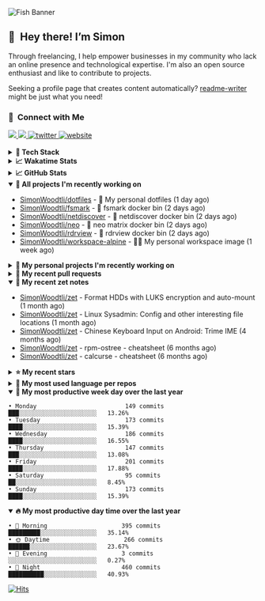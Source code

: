 ![Fish Banner](assets/fish.webp)

## 👋 &nbsp;Hey there! I’m Simon

Through freelancing, I help empower businesses in my community who lack
an online presence and technological expertise. I'm also an open source
enthusiast and like to contribute to projects.

Seeking a profile page that creates content automatically?
[readme-writer] might be just what you need!

### 🤝 &nbsp;Connect with Me

<div align="left">
<a href="https://linkedin.com/in/simonwoodtli" target="_blank">
<img src="https://img.shields.io/badge/linkedin-1E77B5?style=for-the-badge&logo=linkedin&logoColor=white alt=linkedin" />
</a>
<a href="https://github.com/simonwoodtli" target="_blank">
<img src="https://img.shields.io/badge/github-24292E?style=for-the-badge&logo=github&logoColor=white alt=github" />
</a>
<a href="https://twitter.com/simonwoodtlidev" target="_blank">
<img src="https://img.shields.io/badge/twitter-26a7de?style=for-the-badge&logo=twitter&logoColor=white" alt="twitter"/>
</a>
<a href="https://simonwoodtli.com" target="_blank">
<img src="https://img.shields.io/badge/website-E2925F?style=for-the-badge&logo=google-chrome&logoColor=white" alt="website"/>
</a>
</div>
<br/>


<details>
  <summary><b>🧰 Tech Stack</b></summary>
  <div align="center">
  <a href="https://skillicons.dev" target="_blank">
  <img src="https://skillicons.dev/icons?i=js,html,css,bash,python,go,postgresql,docker,vim,linux" alt="JavaScript, HTML, CSS, Bash, Python, Go, PostgreSQL, Docker, Vim,
  Linux">
  </a>
  </div>
</details>

<details>
  <summary><b>📈 Wakatime Stats</b></summary>
  <p align="center"><a href="https://wakatime.com/@SimonWoodtli">
  <img align="center" width="400" height="300" src="https://wakatime.com/share/@SimonWoodtli/7761bcef-e104-47d9-912a-dfd6bf08868b.svg" />
  </a>
  <a href="https://wakatime.com/@SimonWoodtli">
  <img align="center" width="400" height="300" src="https://wakatime.com/share/@SimonWoodtli/341953df-6a40-47b7-8220-ace4eabe0a17.svg" />
  </a></p>

  <h4><b>💬 I've been working with the following languages over the last 7 days</b></h4>

```
• GDScript3                      7 hrs 30 mins                  ███████░░░░░░░░░░░░░░░░░░   27.25%
• Bash                           6 hrs 20 mins                  ██████░░░░░░░░░░░░░░░░░░░   23.01%
• Objective-C                    2 hrs 17 mins                  ██░░░░░░░░░░░░░░░░░░░░░░░   8.31%
• TSQL                           2 hrs 6 mins                   ██░░░░░░░░░░░░░░░░░░░░░░░   7.63%
• Markdown                       1 hr 28 mins                   █░░░░░░░░░░░░░░░░░░░░░░░░   5.33%
• Assembly                       1 hr 20 mins                   █░░░░░░░░░░░░░░░░░░░░░░░░   4.88%
• MySQL                          1 hr 19 mins                   █░░░░░░░░░░░░░░░░░░░░░░░░   4.81%
• Ezhil                          1 hr 18 mins                   █░░░░░░░░░░░░░░░░░░░░░░░░   4.76%
• YAML                           1 hr 15 mins                   █░░░░░░░░░░░░░░░░░░░░░░░░   4.57%
• Cheetah                        1 hr 4 mins                    █░░░░░░░░░░░░░░░░░░░░░░░░   3.87%
• SWIG                           46 mins                        █░░░░░░░░░░░░░░░░░░░░░░░░   2.83%
• GDScript                       18 mins                        ░░░░░░░░░░░░░░░░░░░░░░░░░   1.11%
• JSON                           7 mins                         ░░░░░░░░░░░░░░░░░░░░░░░░░   0.44%
• log                            7 mins                         ░░░░░░░░░░░░░░░░░░░░░░░░░   0.44%
• ActionScript 3                 6 mins                         ░░░░░░░░░░░░░░░░░░░░░░░░░   0.37%
• conf                           2 mins                         ░░░░░░░░░░░░░░░░░░░░░░░░░   0.18%
• Other                          1 min                          ░░░░░░░░░░░░░░░░░░░░░░░░░   0.12%
• gitignore                      0 secs                         ░░░░░░░░░░░░░░░░░░░░░░░░░   0.06%
• Vim Script                     0 secs                         ░░░░░░░░░░░░░░░░░░░░░░░░░   0.04%
• RPMSpec                        0 secs                         ░░░░░░░░░░░░░░░░░░░░░░░░░   0.01%
```

  <h4>👷 I've been working on the following projects over the last 7 days</h4>

```
• Private                        9 hrs 4 mins                   ████████░░░░░░░░░░░░░░░░░   32.93%
• dotfiles                       8 hrs 35 mins                  ████████░░░░░░░░░░░░░░░░░   31.15%
• Unknown Project                7 hrs 43 mins                  ███████░░░░░░░░░░░░░░░░░░   28%
• workspace-alpine               1 hr 12 mins                   █░░░░░░░░░░░░░░░░░░░░░░░░   4.37%
• rdrview                        15 mins                        ░░░░░░░░░░░░░░░░░░░░░░░░░   0.95%
• zet                            10 mins                        ░░░░░░░░░░░░░░░░░░░░░░░░░   0.64%
• cloud-os                       10 mins                        ░░░░░░░░░░░░░░░░░░░░░░░░░   0.63%
• fsmark                         10 mins                        ░░░░░░░░░░░░░░░░░░░░░░░░░   0.62%
• neo                            6 mins                         ░░░░░░░░░░░░░░░░░░░░░░░░░   0.4%
• netdiscover                    4 mins                         ░░░░░░░░░░░░░░░░░░░░░░░░░   0.3%
```

  <h4><b>🛠️ I've been working with the following editors over the last 7 days</b></h4>

```
• Vim                            27 hrs 34 mins                 █████████████████████████   100%
```

  <h4><b>💻 I've been working with the following operating systems over the last 7 days</b></h4>

```
• Linux                          27 hrs 34 mins                 █████████████████████████   100%
```

</details>

<details>
  <summary><b>📈 GitHub Stats</b></summary>
  <div align="center">
  <a href="https://github.com/anuraghazra/github-readme-stats"> 
  <img src="https://github-readme-stats.vercel.app/api?username=simonwoodtli&theme=onedark&show_icons=true&hide_rank=true&custom_title=Stats&count_private=true&hide_border=true&hide=issues&line_height=24&bg_color=0d1117" alt="Github Stats">
  <img src="https://github-readme-stats.vercel.app/api/top-langs/?username=simonwoodtli&layout=compact&theme=onedark&count_private=true&hide_border=true&bg_color=0d1117" alt="Top Langs">
  </a>
  </div>
</details>

<details open="">
  <summary><b>👷 All projects I'm recently working on</b></summary>

* [SimonWoodtli/dotfiles](https://github.com/SimonWoodtli/dotfiles) - 🏡 My personal dotfiles (1 day ago)
* [SimonWoodtli/fsmark](https://github.com/SimonWoodtli/fsmark) - 🐋 fsmark docker bin (2 days ago)
* [SimonWoodtli/netdiscover](https://github.com/SimonWoodtli/netdiscover) - 🐋 netdiscover docker bin (2 days ago)
* [SimonWoodtli/neo](https://github.com/SimonWoodtli/neo) - 🐋 neo matrix docker bin (2 days ago)
* [SimonWoodtli/rdrview](https://github.com/SimonWoodtli/rdrview) - 🐋 rdrview docker bin (2 days ago)
* [SimonWoodtli/workspace-alpine](https://github.com/SimonWoodtli/workspace-alpine) - 🤖🐳 My personal workspace image (1 week ago)

</details>
<details>
  <summary><b>🌱 My personal projects I'm recently working on</b></summary>

* [SimonWoodtli/dotfiles](https://github.com/SimonWoodtli/dotfiles) - 🏡 My personal dotfiles (1 day ago)
* [SimonWoodtli/fsmark](https://github.com/SimonWoodtli/fsmark) - 🐋 fsmark docker bin (2 days ago)
* [SimonWoodtli/netdiscover](https://github.com/SimonWoodtli/netdiscover) - 🐋 netdiscover docker bin (2 days ago)
* [SimonWoodtli/neo](https://github.com/SimonWoodtli/neo) - 🐋 neo matrix docker bin (2 days ago)
* [SimonWoodtli/rdrview](https://github.com/SimonWoodtli/rdrview) - 🐋 rdrview docker bin (2 days ago)
* [SimonWoodtli/workspace-alpine](https://github.com/SimonWoodtli/workspace-alpine) - 🤖🐳 My personal workspace image (1 week ago)

</details>
<details>
  <summary><b>🔨 My recent pull requests</b></summary>

* [feat: add wireguard-generate-keys script](https://github.com/SimonWoodtli/dotfiles-old/pull/14) on [SimonWoodtli/dotfiles-old](https://github.com/SimonWoodtli/dotfiles-old) (13 months ago)
* [feat: add video-to-gif script](https://github.com/SimonWoodtli/dotfiles-old/pull/13) on [SimonWoodtli/dotfiles-old](https://github.com/SimonWoodtli/dotfiles-old) (13 months ago)
* [feat: add spoof-mac-linux script](https://github.com/SimonWoodtli/dotfiles-old/pull/12) on [SimonWoodtli/dotfiles-old](https://github.com/SimonWoodtli/dotfiles-old) (13 months ago)
* [feat: add sp-tmux script](https://github.com/SimonWoodtli/dotfiles-old/pull/11) on [SimonWoodtli/dotfiles-old](https://github.com/SimonWoodtli/dotfiles-old) (13 months ago)
* [feat: add sp script](https://github.com/SimonWoodtli/dotfiles-old/pull/10) on [SimonWoodtli/dotfiles-old](https://github.com/SimonWoodtli/dotfiles-old) (13 months ago)

</details>
<details open="">
  <summary><b>📝 My recent zet notes</b></summary>

* [SimonWoodtli/zet](https://github.com/SimonWoodtli/zet/tree/5c90053d8e9e429e7f6f68f557c97d080eaeb3b2/20230908235916) - Format HDDs with LUKS encryption and auto-mount (1 month ago)
* [SimonWoodtli/zet](https://github.com/SimonWoodtli/zet/tree/f4e6f009cb8f8ff44e9646977125d87dd8f845f9/20230908235236) - Linux Sysadmin: Config and other interesting file locations (1 month ago)
* [SimonWoodtli/zet](https://github.com/SimonWoodtli/zet/tree/d442487a83af583abd23719912a1c1f7496cff33/20230620172505) - Chinese Keyboard Input on Android: Trime IME (4 months ago)
* [SimonWoodtli/zet](https://github.com/SimonWoodtli/zet/tree/3d9625f8bc632c595fa8b28b6f6f09026dd9eec2/20230418171555) - rpm-ostree - cheatsheet (6 months ago)
* [SimonWoodtli/zet](https://github.com/SimonWoodtli/zet/tree/ac39e3c3413746ceaca835b27435b1307b8ece5a/20230405141750) - calcurse - cheatsheet (6 months ago)

</details>
<details>
  <summary><b>⭐ My recent stars</b></summary>

* [NetworkBlockDevice/nbd](https://github.com/NetworkBlockDevice/nbd) - Network Block Device (2 weeks ago)
* [SpotX-CLI/SpotX-Linux](https://github.com/SpotX-CLI/SpotX-Linux) - Spotify Ad blocker based on SpotX for Linux (2 weeks ago)
* [webmin/webmin](https://github.com/webmin/webmin) - Powerful and flexible web-based server management control panel (3 weeks ago)
* [rustdesk/rustdesk](https://github.com/rustdesk/rustdesk) - An open-source remote desktop, and alternative to TeamViewer. (5 months ago)
* [essembeh/gnome-extensions-cli](https://github.com/essembeh/gnome-extensions-cli) - Command line tool to manage your Gnome Shell extensions (5 months ago)

</details>
<details>
  <summary><b>💬 My most used language per repos</b></summary>

```
• Shell                          15 repos                       █████████████████░░░░░░░░   68.18%
• Dockerfile                     1 repo                         █░░░░░░░░░░░░░░░░░░░░░░░░   4.55%
• JavaScript                     1 repo                         █░░░░░░░░░░░░░░░░░░░░░░░░   4.55%
• CSS                            3 repos                        ███░░░░░░░░░░░░░░░░░░░░░░   13.64%
• Nix                            1 repo                         █░░░░░░░░░░░░░░░░░░░░░░░░   4.55%
• HTML                           1 repo                         █░░░░░░░░░░░░░░░░░░░░░░░░   4.55%
```

</details>
<details open="">
  <summary><b>📆 My most productive week day over the last year</b></summary>

```
• Monday                         149 commits                    ███░░░░░░░░░░░░░░░░░░░░░░   13.26%
• Tuesday                        173 commits                    ████░░░░░░░░░░░░░░░░░░░░░   15.39%
• Wednesday                      186 commits                    ████░░░░░░░░░░░░░░░░░░░░░   16.55%
• Thursday                       147 commits                    ███░░░░░░░░░░░░░░░░░░░░░░   13.08%
• Friday                         201 commits                    ████░░░░░░░░░░░░░░░░░░░░░   17.88%
• Saturday                       95 commits                     ██░░░░░░░░░░░░░░░░░░░░░░░   8.45%
• Sunday                         173 commits                    ████░░░░░░░░░░░░░░░░░░░░░   15.39%
```

</details>
<details open="">
  <summary><b>🔥 My most productive day time over the last year</b></summary>

```
• 🌅 Morning                     395 commits                    █████████░░░░░░░░░░░░░░░░   35.14%
• 🌞 Daytime                     266 commits                    ██████░░░░░░░░░░░░░░░░░░░   23.67%
• 🌇 Evening                     3 commits                      ░░░░░░░░░░░░░░░░░░░░░░░░░   0.27%
• 🌃 Night                       460 commits                    ██████████░░░░░░░░░░░░░░░   40.93%
```

</details>

[![Hits](https://hits.seeyoufarm.com/api/count/incr/badge.svg?url=https%3A%2F%2Fgithub.com%2Fsimonwoodtli&count_bg=%23689D6A&title_bg=%23282828&icon=&icon_color=%23E7E7E7&title=views+%28today+%2F+total%29&edge_flat=false)](https://hits.seeyoufarm.com)

[readme-writer]: <https://github.com/SimonWoodtli/readme-writer>
